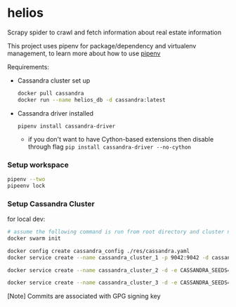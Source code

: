 # helios

Scrapy spider to crawl and fetch information about real estate information

This project uses pipenv for package/dependency and virtualenv management, to learn more about how to use [pipenv](https://pipenv.readthedocs.io/en/latest/)

Requirements:

* Cassandra cluster set up

  ```bash
  docker pull cassandra
  docker run --name helios_db -d cassandra:latest
  ```

* Cassandra driver installed

  `pipenv install cassandra-driver`

  - if you don't want to have Cython-based extensions then disable through flag
  `pip install cassandra-driver --no-cython`

### Setup workspace

```bash
pipenv --two
pipeenv lock
```

### Setup Cassandra Cluster

for local dev:
```bash
# assume the following command is run from root directory and cluster nodes are within the same VM
docker swarm init

docker config create cassandra_config ./res/cassandra.yaml
docker service create --name cassandra_cluster_1 -p 9042:9042 -d cassandra:3.11.3

docker service create --name cassandra_cluster_2 -d -e CASSANDRA_SEEDS="$(docker inspect --format='{{ .NetworkSettings.IPAddress }}' cassandra_cluster_1)" cassandra:3.11.3

docker service create --name cassandra_cluster_3 -d -e CASSANDRA_SEEDS="$(docker inspect --format='{{ .NetworkSettings.IPAddress }}' cassandra_cluster_1)" cassandra:3.11.3
```

[Note]
Commits are associated with GPG signing key
